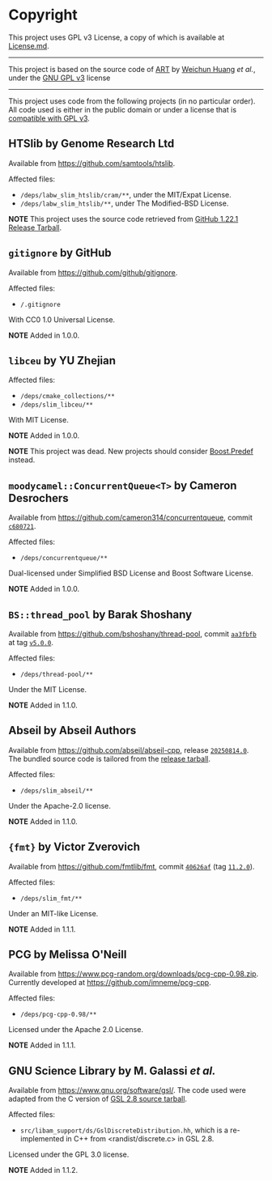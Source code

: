 # Copyright

This project uses GPL v3 License, a copy of which is available at [License.md](../License.md).

---

This project is based on the source code of [ART](https://www.niehs.nih.gov/research/resources/software/biostatistics/art) by [Weichun Huang](mailto:whduke@gmail.com) _et al._, under the [GNU GPL v3](https://www.gnu.org/licenses/) license

---

This project uses code from the following projects (in no particular order). All code used is either in the public domain or under a license that is [compatible with GPL v3](https://www.gnu.org/licenses/license-list.en.html#GPLCompatibleLicenses).

## HTSlib by Genome Research Ltd

Available from <https://github.com/samtools/htslib>.

Affected files:

- `/deps/labw_slim_htslib/cram/**`, under the MIT/Expat License.
- `/deps/labw_slim_htslib/**`, under The Modified-BSD License.

**NOTE** This project uses the source code retrieved from [GitHub 1.22.1 Release Tarball](https://github.com/samtools/htslib/releases/download/1.22.1/htslib-1.22.1.tar.bz2).

## `gitignore` by GitHub

Available from <https://github.com/github/gitignore>.

Affected files:

- `/.gitignore`

With CC0 1.0 Universal License.

**NOTE** Added in 1.0.0.

## `libceu` by YU Zhejian

Affected files:

- `/deps/cmake_collections/**`
- `/deps/slim_libceu/**`
  
With MIT License.

**NOTE** Added in 1.0.0.

**NOTE** This project was dead. New projects should consider [Boost.Predef](https://www.boost.org/doc/libs/1_87_0/libs/predef/doc/index.html) instead.

## `moodycamel::ConcurrentQueue<T>` by Cameron Desrochers

Available from <https://github.com/cameron314/concurrentqueue>, commit [`c680721`](https://github.com/cameron314/concurrentqueue/commit/c68072129c8a5b4025122ca5a0c82ab14b30cb03).

Affected files:

- `/deps/concurrentqueue/**`

Dual-licensed under Simplified BSD License and Boost Software License.

**NOTE** Added in 1.0.0.

## `BS::thread_pool` by Barak Shoshany

Available from <https://github.com/bshoshany/thread-pool>, commit [`aa3fbfb`](https://github.com/bshoshany/thread-pool/commit/aa3fbfbe80762fe3ac90e2bf05e153b92536277a) at tag [`v5.0.0`](https://github.com/bshoshany/thread-pool/releases/tag/v5.0.0).
  
Affected files:

- `/deps/thread-pool/**`
  
Under the MIT License.

**NOTE** Added in 1.1.0.

## Abseil by Abseil Authors

Available from <https://github.com/abseil/abseil-cpp>, release [`20250814.0`](https://github.com/abseil/abseil-cpp/releases/tag/20250814.0). The bundled source code is tailored from the [release tarball](https://github.com/abseil/abseil-cpp/releases/download/20250814.0/abseil-cpp-20250814.0.tar.gz).

Affected files:

- `/deps/slim_abseil/**`

Under the Apache-2.0 license.

**NOTE** Added in 1.1.0.

## `{fmt}` by Victor Zverovich

Available from <https://github.com/fmtlib/fmt>, commit [`40626af`](https://github.com/fmtlib/fmt/commit/40626af88bd7df9a5fb80be7b25ac85b122d6c21) (tag [`11.2.0`](https://github.com/fmtlib/fmt/releases/tag/11.2.0)).

Affected files:

- `/deps/slim_fmt/**`

Under an MIT-like License.

**NOTE** Added in 1.1.1.

## PCG by Melissa O'Neill

Available from <https://www.pcg-random.org/downloads/pcg-cpp-0.98.zip>. Currently developed at <https://github.com/imneme/pcg-cpp>.

Affected files:

- `/deps/pcg-cpp-0.98/**`

Licensed under the Apache 2.0 License.

**NOTE** Added in 1.1.1.

## GNU Science Library by M. Galassi _et al._

Available from <https://www.gnu.org/software/gsl/>. The code used were adapted from the C version of [GSL 2.8 source tarball](https://ftp.gnu.org/gnu/gsl/gsl-2.8.tar.gz).

Affected files:

- `src/libam_support/ds/GslDiscreteDistribution.hh`, which is a re-implemented in C++ from <randist/discrete.c> in GSL 2.8.

Licensed under the GPL 3.0 license.

**NOTE** Added in 1.1.2.
